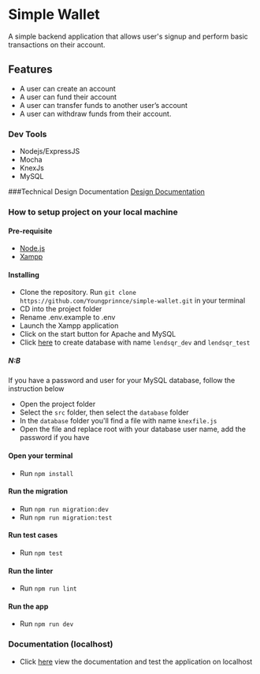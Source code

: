 # Simple Wallet
A simple backend application that allows user's signup and perform basic transactions on their account.

## Features
- A user can create an account
- A user can fund their account
- A user can transfer funds to another user’s account
- A user can withdraw funds from their account.

### Dev Tools
- Nodejs/ExpressJS
- Mocha
- KnexJs
- MySQL

###Technical Design Documentation
[Design Documentation](https://docs.google.com/document/d/1u9wFV3qv3rKIaYP6lCR-wiuLu0D9OOQdpjN7982dt_k/edit?usp=sharing)

### How to setup project on your local machine
#### Pre-requisite
- [Node.js](https://nodejs.org/en/)
- [Xampp](https://www.apachefriends.org/download.html)

#### Installing 
- Clone the repository. Run ```git clone https://github.com/Youngprinnce/simple-wallet.git``` in your terminal
- CD into the project folder
- Rename .env.example to .env
- Launch the Xampp application
- Click on the start button for Apache and MySQL
- Click [here](http://localhost/phpmyadmin/index.php) to create database with name ```lendsqr_dev``` and ```lendsqr_test```

##### N:B
If you have a password and user for your MySQL database, follow the instruction below
- Open the project folder
- Select the ```src``` folder, then select the ```database``` folder
- In the ```database``` folder you'll find a file with name ```knexfile.js```
- Open the file and replace root with your database user name, add the password if you have

#### Open your terminal
- Run `npm install` 

#### Run the migration
- Run `npm run migration:dev`
- Run `npm run migration:test`

#### Run test cases
- Run `npm test`

#### Run the linter
- Run `npm run lint`

#### Run the app
- Run `npm run dev`

### Documentation (localhost)
- Click [here](http://localhost:5000/docs) view the documentation and test the application on localhost
